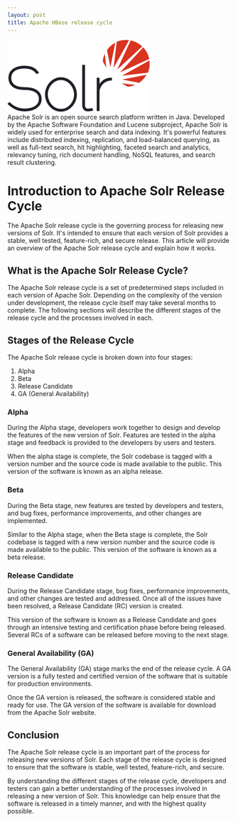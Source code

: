 ```yaml
---
layout: post
title: Apache HBase release cycle
---
```

<div class="row">
    <div class="col-sm-2">
        <img src="/images/solr.png" alt="solr logo"/>
    </div>
    <div class="col-sm-10">
        Apache Solr is an open source search platform written in Java. Developed by the Apache Software Foundation and Lucene subproject, Apache Solr is widely used for enterprise search and data indexing. It's powerful features include distributed indexing, replication, and load-balanced querying, as well as full-text search, hit highlighting, faceted search and analytics, relevancy tuning, rich document handling, NoSQL features, and search result clustering.
    </div>
</div>

# Introduction to Apache Solr Release Cycle

The Apache Solr release cycle is the governing process for releasing new versions of Solr. It's intended to ensure that each version of Solr provides a stable, well tested, feature-rich, and secure release. This article will provide an overview of the Apache Solr release cycle and explain how it works.

## What is the Apache Solr Release Cycle?
The Apache Solr release cycle is a set of predetermined steps included in each version of Apache Solr. Depending on the complexity of the version under development, the release cycle itself may take several months to complete. The following sections will describe the different stages of the release cycle and the processes involved in each.

## Stages of the Release Cycle
The Apache Solr release cycle is broken down into four stages:

1. Alpha
2. Beta
3. Release Candidate
4. GA (General Availability)

### Alpha
During the Alpha stage, developers work together to design and develop the features of the new version of Solr. Features are tested in the alpha stage and feedback is provided to the developers by users and testers.

When the alpha stage is complete, the Solr codebase is tagged with a version number and the source code is made available to the public. This version of the software is known as an alpha release.

### Beta
During the Beta stage, new features are tested by developers and testers, and bug fixes, performance improvements, and other changes are implemented.

Similar to the Alpha stage, when the Beta stage is complete, the Solr codebase is tagged with a new version number and the source code is made available to the public. This version of the software is known as a beta release.

### Release Candidate
During the Release Candidate stage, bug fixes, performance improvements, and other changes are tested and addressed. Once all of the issues have been resolved, a Release Candidate (RC) version is created.

This version of the software is known as a Release Candidate and goes through an intensive testing and certification phase before being released. Several RCs of a software can be released before moving to the next stage.

### General Availability (GA)
The General Availability (GA) stage marks the end of the release cycle. A GA version is a fully tested and certified version of the software that is suitable for production environments.

Once the GA version is released, the software is considered stable and ready for use. The GA version of the software is available for download from the Apache Solr website.

## Conclusion
The Apache Solr release cycle is an important part of the process for releasing new versions of Solr. Each stage of the release cycle is designed to ensure that the software is stable, well tested, feature-rich, and secure.

By understanding the different stages of the release cycle, developers and testers can gain a better understanding of the processes involved in releasing a new version of Solr. This knowledge can help ensure that the software is released in a timely manner, and with the highest quality possible.
